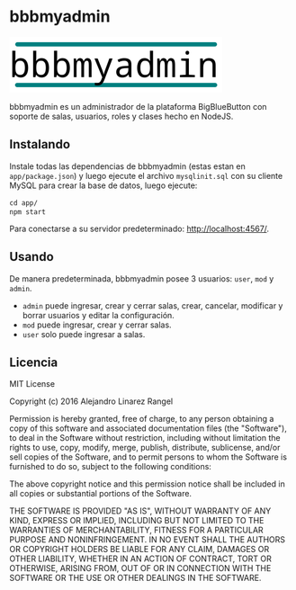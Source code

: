 # bbbmyadmin

![Logo de bbbmyadmin](https://github.com/alinarezrangel/bbbmyadmin/blob/master/app/public/images/logo.svg)

bbbmyadmin es un administrador de la plataforma BigBlueButton con soporte de salas,
usuarios, roles y clases hecho en NodeJS.

## Instalando

Instale todas las dependencias de bbbmyadmin (estas estan en `app/package.json`) y luego ejecute
el archivo `mysqlinit.sql` con su cliente MySQL para crear la base de datos, luego ejecute:

```
cd app/
npm start
```

Para conectarse a su servidor predeterminado:
[http://localhost:4567/](http://localhost:4567/ "Servidor predeterminado de bbbmyadmin").

## Usando

De manera predeterminada, bbbmyadmin posee 3 usuarios: `user`, `mod` y `admin`.

* `admin` puede ingresar, crear y cerrar salas, crear, cancelar, modificar y borrar usuarios y
  editar la configuración.
* `mod` puede ingresar, crear y cerrar salas.
* `user` solo puede ingresar a salas.

## Licencia

MIT License

Copyright (c) 2016 Alejandro Linarez Rangel

Permission is hereby granted, free of charge, to any person obtaining a copy of this
software and associated documentation files (the "Software"), to deal in the Software
without restriction, including without limitation the rights to use, copy, modify,
merge, publish, distribute, sublicense, and/or sell copies of the Software, and to
permit persons to whom the Software is furnished to do so, subject to the following conditions:

The above copyright notice and this permission notice shall be included in all copies
or substantial portions of the Software.

THE SOFTWARE IS PROVIDED "AS IS", WITHOUT WARRANTY OF ANY KIND, EXPRESS OR IMPLIED,
INCLUDING BUT NOT LIMITED TO THE WARRANTIES OF MERCHANTABILITY, FITNESS FOR A
PARTICULAR PURPOSE AND NONINFRINGEMENT. IN NO EVENT SHALL THE AUTHORS OR COPYRIGHT
HOLDERS BE LIABLE FOR ANY CLAIM, DAMAGES OR OTHER LIABILITY, WHETHER IN AN ACTION OF
CONTRACT, TORT OR OTHERWISE, ARISING FROM, OUT OF OR IN CONNECTION WITH THE SOFTWARE
OR THE USE OR OTHER DEALINGS IN THE SOFTWARE.
